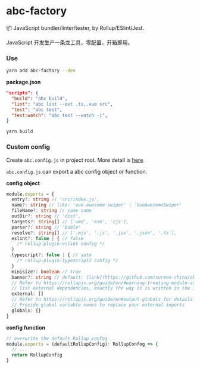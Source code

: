 # abc-factory
📦 JavaScript bundler/linter/tester, by Rollup/ESlint/Jest.

JavaScript 开发生产一条龙工具，零配置，开箱即用。

### Use

```bash
yarn add abc-factory --dev
```

**package.json**
```json
"scripts": {
  "build": "abc build",
  "lint": "abc lint --ext .ts,.vue src",
  "test": "abc test",
  "test:watch": "abc test --watch -i",
}
```

```bash
yarn build
```

### Custom config

Create `abc.config.js` in project root. More detail is [here](https://github.com/surmon-china/abc-factory/blob/master/lib/default.js).

`abc.config.js` can export a abc config object or function.

**config object**
```ts
module.exports = {
  entry?: string // 'src/index.js',
  name?: string // like: 'vue-awesome-swiper' | 'VueAwesomeSwiper'
  fileName?: string // same name
  outDir?: string // 'dist',
  targets?: string[] // ['umd', 'esm', 'cjs'],
  parser?: string // 'buble'
  resolve?: string[] // ['.mjs', '.js', '.jsx', '.json', '.ts'],
  eslint?: false | { // false
    /* rollup-plugin-eslint config */
  }
  typescript?: false | { // auto
    /* rollup-plugin-typescript2 config */
  }
  minisize?: boolean // true
  banner?: string // default: [link](https://github.com/surmon-china/abc-factory/blob/master/lib/default.js#L18)
  // Refer to https://rollupjs.org/guide/en/#warning-treating-module-as-external-dependency
  // list external dependencies, exactly the way it is written in the import statement.
  external: []
  // Refer to https://rollupjs.org/guide/en#output-globals for details
  // Provide global variable names to replace your external imports
  globals: {}
}
```

**config function**
```ts
// overwrite the default Rollup confog
module.exports = (defaultRollupConfig): RollupConfog => {
  // ...
  return RollupConfig
}
```
